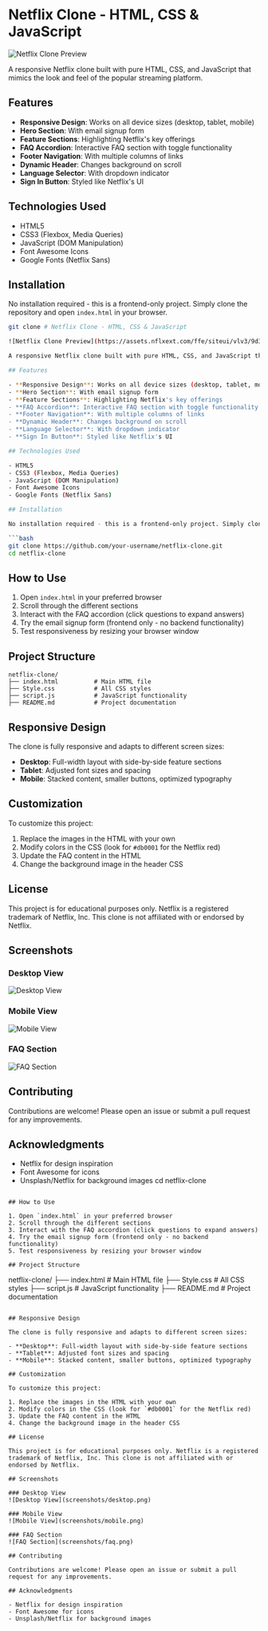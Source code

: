 # Netflix Clone - HTML, CSS & JavaScript

![Netflix Clone Preview](https://assets.nflxext.com/ffe/siteui/vlv3/9d3533b2-0e2b-40b2-95e0-ecd7979cc88b/a3873901-5b7c-46eb-b9fa-12fea5197bd3/IN-en-20240311-popsignuptwoweeks-perspective_alpha_website_large.jpg)

A responsive Netflix clone built with pure HTML, CSS, and JavaScript that mimics the look and feel of the popular streaming platform.

## Features

- **Responsive Design**: Works on all device sizes (desktop, tablet, mobile)
- **Hero Section**: With email signup form
- **Feature Sections**: Highlighting Netflix's key offerings
- **FAQ Accordion**: Interactive FAQ section with toggle functionality
- **Footer Navigation**: With multiple columns of links
- **Dynamic Header**: Changes background on scroll
- **Language Selector**: With dropdown indicator
- **Sign In Button**: Styled like Netflix's UI

## Technologies Used

- HTML5
- CSS3 (Flexbox, Media Queries)
- JavaScript (DOM Manipulation)
- Font Awesome Icons
- Google Fonts (Netflix Sans)

## Installation

No installation required - this is a frontend-only project. Simply clone the repository and open `index.html` in your browser.

```bash
git clone # Netflix Clone - HTML, CSS & JavaScript

![Netflix Clone Preview](https://assets.nflxext.com/ffe/siteui/vlv3/9d3533b2-0e2b-40b2-95e0-ecd7979cc88b/a3873901-5b7c-46eb-b9fa-12fea5197bd3/IN-en-20240311-popsignuptwoweeks-perspective_alpha_website_large.jpg)

A responsive Netflix clone built with pure HTML, CSS, and JavaScript that mimics the look and feel of the popular streaming platform.

## Features

- **Responsive Design**: Works on all device sizes (desktop, tablet, mobile)
- **Hero Section**: With email signup form
- **Feature Sections**: Highlighting Netflix's key offerings
- **FAQ Accordion**: Interactive FAQ section with toggle functionality
- **Footer Navigation**: With multiple columns of links
- **Dynamic Header**: Changes background on scroll
- **Language Selector**: With dropdown indicator
- **Sign In Button**: Styled like Netflix's UI

## Technologies Used

- HTML5
- CSS3 (Flexbox, Media Queries)
- JavaScript (DOM Manipulation)
- Font Awesome Icons
- Google Fonts (Netflix Sans)

## Installation

No installation required - this is a frontend-only project. Simply clone the repository and open `index.html` in your browser.

```bash
git clone https://github.com/your-username/netflix-clone.git
cd netflix-clone
```

## How to Use

1. Open `index.html` in your preferred browser
2. Scroll through the different sections
3. Interact with the FAQ accordion (click questions to expand answers)
4. Try the email signup form (frontend only - no backend functionality)
5. Test responsiveness by resizing your browser window

## Project Structure

```
netflix-clone/
├── index.html          # Main HTML file
├── Style.css           # All CSS styles
├── script.js           # JavaScript functionality
├── README.md           # Project documentation
```

## Responsive Design

The clone is fully responsive and adapts to different screen sizes:

- **Desktop**: Full-width layout with side-by-side feature sections
- **Tablet**: Adjusted font sizes and spacing
- **Mobile**: Stacked content, smaller buttons, optimized typography

## Customization

To customize this project:

1. Replace the images in the HTML with your own
2. Modify colors in the CSS (look for `#db0001` for the Netflix red)
3. Update the FAQ content in the HTML
4. Change the background image in the header CSS

## License

This project is for educational purposes only. Netflix is a registered trademark of Netflix, Inc. This clone is not affiliated with or endorsed by Netflix.

## Screenshots

### Desktop View
![Desktop View](screenshots/desktop.png)

### Mobile View
![Mobile View](screenshots/mobile.png)

### FAQ Section
![FAQ Section](screenshots/faq.png)

## Contributing

Contributions are welcome! Please open an issue or submit a pull request for any improvements.

## Acknowledgments

- Netflix for design inspiration
- Font Awesome for icons
- Unsplash/Netflix for background images
cd netflix-clone
```

## How to Use

1. Open `index.html` in your preferred browser
2. Scroll through the different sections
3. Interact with the FAQ accordion (click questions to expand answers)
4. Try the email signup form (frontend only - no backend functionality)
5. Test responsiveness by resizing your browser window

## Project Structure

```
netflix-clone/
├── index.html          # Main HTML file
├── Style.css           # All CSS styles
├── script.js           # JavaScript functionality
├── README.md           # Project documentation
```

## Responsive Design

The clone is fully responsive and adapts to different screen sizes:

- **Desktop**: Full-width layout with side-by-side feature sections
- **Tablet**: Adjusted font sizes and spacing
- **Mobile**: Stacked content, smaller buttons, optimized typography

## Customization

To customize this project:

1. Replace the images in the HTML with your own
2. Modify colors in the CSS (look for `#db0001` for the Netflix red)
3. Update the FAQ content in the HTML
4. Change the background image in the header CSS

## License

This project is for educational purposes only. Netflix is a registered trademark of Netflix, Inc. This clone is not affiliated with or endorsed by Netflix.

## Screenshots

### Desktop View
![Desktop View](screenshots/desktop.png)

### Mobile View
![Mobile View](screenshots/mobile.png)

### FAQ Section
![FAQ Section](screenshots/faq.png)

## Contributing

Contributions are welcome! Please open an issue or submit a pull request for any improvements.

## Acknowledgments

- Netflix for design inspiration
- Font Awesome for icons
- Unsplash/Netflix for background images
